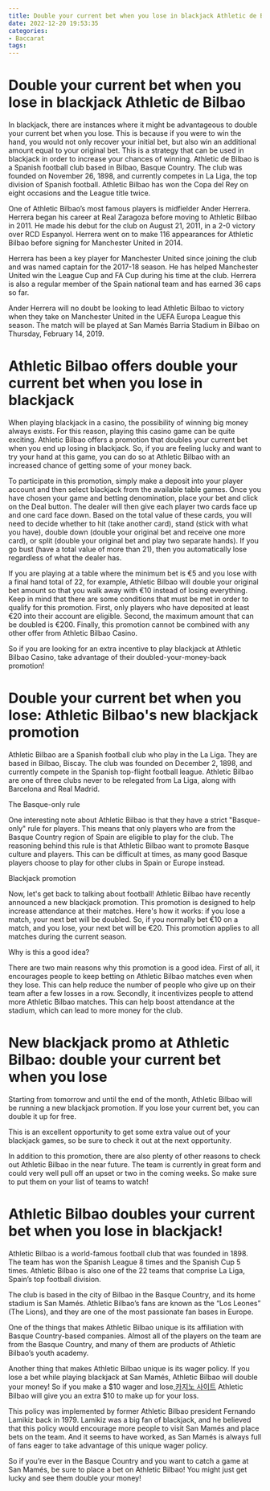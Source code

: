 ```yaml
---
title: Double your current bet when you lose in blackjack Athletic de Bilbao
date: 2022-12-20 19:53:35
categories:
- Baccarat
tags:
---
```



#  Double your current bet when you lose in blackjack Athletic de Bilbao
In blackjack, there are instances where it might be advantageous to double your current bet when you lose. This is because if you were to win the hand, you would not only recover your initial bet, but also win an additional amount equal to your original bet. This is a strategy that can be used in blackjack in order to increase your chances of winning. 
Athletic de Bilbao is a Spanish football club based in Bilbao, Basque Country. The club was founded on November 26, 1898, and currently competes in La Liga, the top division of Spanish football. Athletic Bilbao has won the Copa del Rey on eight occasions and the League title twice.

One of Athletic Bilbao’s most famous players is midfielder Ander Herrera. Herrera began his career at Real Zaragoza before moving to Athletic Bilbao in 2011. He made his debut for the club on August 21, 2011, in a 2-0 victory over RCD Espanyol. Herrera went on to make 116 appearances for Athletic Bilbao before signing for Manchester United in 2014.

Herrera has been a key player for Manchester United since joining the club and was named captain for the 2017-18 season. He has helped Manchester United win the League Cup and FA Cup during his time at the club. Herrera is also a regular member of the Spain national team and has earned 36 caps so far.

Ander Herrera will no doubt be looking to lead Athletic Bilbao to victory when they take on Manchester United in the UEFA Europa League this season. The match will be played at San Mamés Barria Stadium in Bilbao on Thursday, February 14, 2019.

#  Athletic Bilbao offers double your current bet when you lose in blackjack

When playing blackjack in a casino, the possibility of winning big money always exists. For this reason, playing this casino game can be quite exciting. Athletic Bilbao offers a promotion that doubles your current bet when you end up losing in blackjack. So, if you are feeling lucky and want to try your hand at this game, you can do so at Athletic Bilbao with an increased chance of getting some of your money back.

To participate in this promotion, simply make a deposit into your player account and then select blackjack from the available table games. Once you have chosen your game and betting denomination, place your bet and click on the Deal button. The dealer will then give each player two cards face up and one card face down. Based on the total value of these cards, you will need to decide whether to hit (take another card), stand (stick with what you have), double down (double your original bet and receive one more card), or split (double your original bet and play two separate hands). If you go bust (have a total value of more than 21), then you automatically lose regardless of what the dealer has.

If you are playing at a table where the minimum bet is €5 and you lose with a final hand total of 22, for example, Athletic Bilbao will double your original bet amount so that you walk away with €10 instead of losing everything. Keep in mind that there are some conditions that must be met in order to qualify for this promotion. First, only players who have deposited at least €20 into their account are eligible. Second, the maximum amount that can be doubled is €200. Finally, this promotion cannot be combined with any other offer from Athletic Bilbao Casino.

So if you are looking for an extra incentive to play blackjack at Athletic Bilbao Casino, take advantage of their doubled-your-money-back promotion!

#  Double your current bet when you lose: Athletic Bilbao's new blackjack promotion

Athletic Bilbao are a Spanish football club who play in the La Liga. They are based in Bilbao, Biscay. The club was founded on December 2, 1898, and currently compete in the Spanish top-flight football league. Athletic Bilbao are one of three clubs never to be relegated from La Liga, along with Barcelona and Real Madrid.

The Basque-only rule

One interesting note about Athletic Bilbao is that they have a strict "Basque-only" rule for players. This means that only players who are from the Basque Country region of Spain are eligible to play for the club. The reasoning behind this rule is that Athletic Bilbao want to promote Basque culture and players. This can be difficult at times, as many good Basque players choose to play for other clubs in Spain or Europe instead.

Blackjack promotion

Now, let's get back to talking about football! Athletic Bilbao have recently announced a new blackjack promotion. This promotion is designed to help increase attendance at their matches. Here's how it works: if you lose a match, your next bet will be doubled. So, if you normally bet €10 on a match, and you lose, your next bet will be €20. This promotion applies to all matches during the current season.

Why is this a good idea?

There are two main reasons why this promotion is a good idea. First of all, it encourages people to keep betting on Athletic Bilbao matches even when they lose. This can help reduce the number of people who give up on their team after a few losses in a row. Secondly, it incentivizes people to attend more Athletic Bilbao matches. This can help boost attendance at the stadium, which can lead to more money for the club.

#  New blackjack promo at Athletic Bilbao: double your current bet when you lose

Starting from tomorrow and until the end of the month, Athletic Bilbao will be running a new blackjack promotion. If you lose your current bet, you can double it up for free.

This is an excellent opportunity to get some extra value out of your blackjack games, so be sure to check it out at the next opportunity.

In addition to this promotion, there are also plenty of other reasons to check out Athletic Bilbao in the near future. The team is currently in great form and could very well pull off an upset or two in the coming weeks. So make sure to put them on your list of teams to watch!

#  Athletic Bilbao doubles your current bet when you lose in blackjack!

Athletic Bilbao is a world-famous football club that was founded in 1898. The team has won the Spanish League 8 times and the Spanish Cup 5 times. Athletic Bilbao is also one of the 22 teams that comprise La Liga, Spain’s top football division.

The club is based in the city of Bilbao in the Basque Country, and its home stadium is San Mamés. Athletic Bilbao’s fans are known as the “Los Leones” (The Lions), and they are one of the most passionate fan bases in Europe.

One of the things that makes Athletic Bilbao unique is its affiliation with Basque Country-based companies. Almost all of the players on the team are from the Basque Country, and many of them are products of Athletic Bilbao’s youth academy.

Another thing that makes Athletic Bilbao unique is its wager policy. If you lose a bet while playing blackjack at San Mamés, Athletic Bilbao will double your money! So if you make a $10 wager and lose,[카지노 사이트](https://choegocasino.com/) Athletic Bilbao will give you an extra $10 to make up for your loss.

This policy was implemented by former Athletic Bilbao president Fernando Lamikiz back in 1979. Lamikiz was a big fan of blackjack, and he believed that this policy would encourage more people to visit San Mamés and place bets on the team. And it seems to have worked, as San Mamés is always full of fans eager to take advantage of this unique wager policy.

So if you’re ever in the Basque Country and you want to catch a game at San Mamés, be sure to place a bet on Athletic Bilbao! You might just get lucky and see them double your money!